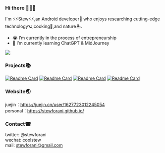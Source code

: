 <!-- ![banner](https://github.com/stewForAni/stewForAni.github.io/blob/main/css/images/banner.png?raw=true) -->
### Hi there 👋👋👋
I'm ⚡⚡Stew⚡⚡,an Android developer🤖 who enjoys researching cutting-edge technology🪐,cooking🍔,and nature🏝.
- 😭 I’m currently in the process of entrepreneurship
- 🧐 I’m currently learning ChatGPT & MidJourney

![](https://github-readme-stats-sigma-five.vercel.app/api?username=stewforani&theme=shades-of-purple&rank_icon=github)

### Projects📚
[![Readme Card](https://github-readme-stats-sigma-five.vercel.app/api/pin/?username=stewforani&repo=CircleProgressMenu&theme=shades-of-purple)](https://github.com/stewForAni/CircleProgressMenu)
[![Readme Card](https://github-readme-stats-sigma-five.vercel.app/api/pin/?username=stewforani&repo=Lamp&theme=shades-of-purple)](https://github.com/stewForAni/Lamp)
[![Readme Card](https://github-readme-stats-sigma-five.vercel.app/api/pin/?username=stewforani&repo=KotlinBox-WanAndroid&theme=shades-of-purple)](https://github.com/stewForAni/KotlinBox-WanAndroid)
[![Readme Card](https://github-readme-stats-sigma-five.vercel.app/api/pin/?username=stewforani&repo=SimpleCountDownView&theme=shades-of-purple)](https://github.com/stewForAni/SimpleCountDownView)

### Website🌏
juejin：https://juejin.cn/user/1627723012245054</br>
personal：https://stewforani.github.io/

### Contact☎
twitter: @stewforani</br>
wechat: coolstew</br>
mail: stewforani@gmail.com
